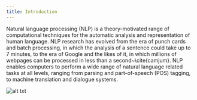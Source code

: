 ```yaml
---
title: Introduction
---
```


Natural language processing (NLP) is a theory-motivated range of computational techniques for the automatic analysis and representation of human language. NLP research has evolved from the era of punch cards and batch processing, in which the analysis of a sentence could take up to 7 minutes, to the era of Google and the likes of it, in which millions of webpages can be processed in less than a second~\cite{camjum}. NLP enables computers to perform a wide range of natural language related tasks at all levels, ranging from parsing and part-of-speech (POS) tagging, to machine translation and dialogue systems. 

![alt txt](http://i.imgur.com/2Tk7NzN.png)